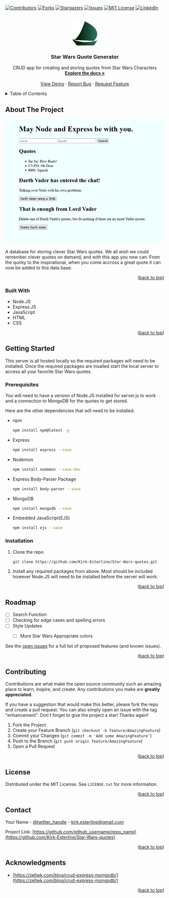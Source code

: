 <!-- Improved compatibility of back to top link: See: https://github.com/othneildrew/Best-README-Template/pull/73 -->
<a name="readme-top"></a>
<!--
*** Thanks for checking out the Best-README-Template. If you have a suggestion
*** that would make this better, please fork the repo and create a pull request
*** or simply open an issue with the tag "enhancement".
*** Don't forget to give the project a star!
*** Thanks again! Now go create something AMAZING! :D
-->



<!-- PROJECT SHIELDS -->
<!--
*** I'm using markdown "reference style" links for readability.
*** Reference links are enclosed in brackets [ ] instead of parentheses ( ).
*** See the bottom of this document for the declaration of the reference variables
*** for contributors-url, forks-url, etc. This is an optional, concise syntax you may use.
*** https://www.markdownguide.org/basic-syntax/#reference-style-links
-->
[![Contributors][contributors-shield]][contributors-url]
[![Forks][forks-shield]][forks-url]
[![Stargazers][stars-shield]][stars-url]
[![Issues][issues-shield]][issues-url]
[![MIT License][license-shield]][license-url]
[![LinkedIn][linkedin-shield]][linkedin-url]



<!-- PROJECT LOGO -->
<br />
<div align="center">
  <a href="https://github.com/Kirk-Esterline/Star-Wars-quotes">
    <img src="images/Solid Sail_2.svg" alt="Logo" width="80" height="80">
  </a>

<h3 align="center">Star Wars Quote Generator</h3>

  <p align="center">
    CRUD app for creating and storing quotes from Star Wars Characters
    <br />
    <a href="https://github.com/Kirk-Esterline/Star-Wars-quotes"><strong>Explore the docs »</strong></a>
    <br />
    <br />
    <a href="https://github.com/github_username/repo_name">View Demo</a>
    ·
    <a href="https://github.com/Kirk-Esterline/Star-Wars-quotes/issues">Report Bug</a>
    ·
    <a href="https://github.com/Kirk-Esterline/Star-Wars-quotes/issues">Request Feature</a>
  </p>
</div>



<!-- TABLE OF CONTENTS -->
<details>
  <summary>Table of Contents</summary>
  <ol>
    <li>
      <a href="#about-the-project">About The Project</a>
      <ul>
        <li><a href="#built-with">Built With</a></li>
      </ul>
    </li>
    <li>
      <a href="#getting-started">Getting Started</a>
      <ul>
        <li><a href="#prerequisites">Prerequisites</a></li>
        <li><a href="#installation">Installation</a></li>
      </ul>
    </li>
    <li><a href="#usage">Usage</a></li>
    <li><a href="#roadmap">Roadmap</a></li>
    <li><a href="#contributing">Contributing</a></li>
    <li><a href="#license">License</a></li>
    <li><a href="#contact">Contact</a></li>
    <li><a href="#acknowledgments">Acknowledgments</a></li>
  </ol>
</details>



<!-- ABOUT THE PROJECT -->
## About The Project

[![Product Name Screen Shot][product-screenshot]](https://example.com)

<!-- Here's a blank template to get started: To avoid retyping too much info. Do a search and replace with your text editor for the following: `github_username`, `repo_name`, `twitter_handle`, `linkedin_username`, `email_client`, `email`, `project_title`, `project_description` -->

A database for storing clever Star Wars quotes. We all wish we could remember clever quotes on demand, and with this app you now can. From the quirky to the inspirational, when you come accross a great quote it can now be added to this data base.

<p align="right">(<a href="#readme-top">back to top</a>)</p>



### Built With

* Node.JS
* Express.JS
* JavaScript
* HTML
* CSS
<!-- * [![Next][Next.js]][Next-url]
* [![React][React.js]][React-url]
* [![Vue][Vue.js]][Vue-url]
* [![Angular][Angular.io]][Angular-url]
* [![Svelte][Svelte.dev]][Svelte-url]
* [![Laravel][Laravel.com]][Laravel-url]
* [![Bootstrap][Bootstrap.com]][Bootstrap-url]
* [![JQuery][JQuery.com]][JQuery-url] -->

<p align="right">(<a href="#readme-top">back to top</a>)</p>



<!-- GETTING STARTED -->
## Getting Started

This server is all hosted locally so the required packages will need to be installed. Once the required packages are insalled start the local server to access all your favorite Star Wars quotes.

### Prerequisites

You will need to have a version of Node.JS installed for server.js to work and a connection to MongoDB for the quotes to get stored.

Here are the other dependencies that will need to be installed.
* npm
  ```sh
  npm install npm@latest -g
  ```
* Express
  ```sh
  npm install express --save
  ```
* Nodemon
  ```sh
  npm install nodemon --save-dev
  ```
* Express Body-Parser Package
  ```sh
  npm install body-parser --save
  ```
* MongoDB
  ```sh
  npm install mongodb --save
  ```
* Embedded JavaScript(EJS)
  ```sh
  npm install ejs --save
  ```

### Installation

1. Clone the repo
   ```sh
   git clone https://github.com/Kirk-Esterline/Star-Wars-quotes.git
   ```
2. Install any required packages from above. Most should be included however Node.JS will need to be installed before the server will work.


<p align="right">(<a href="#readme-top">back to top</a>)</p>



<!-- USAGE EXAMPLES -->
<!-- ## Usage

Use this space to show useful examples of how a project can be used. Additional screenshots, code examples and demos work well in this space. You may also link to more resources.

_For more examples, please refer to the [Documentation](https://example.com)_

<p align="right">(<a href="#readme-top">back to top</a>)</p> -->



<!-- ROADMAP -->
## Roadmap

- [ ] Search Function
- [ ] Checking for edge cases and spelling errors
- [ ] Style Updates
    - [ ] More Star Wars Appropriate colors


See the [open issues](https://github.com/github_username/repo_name/issues) for a full list of proposed features (and known issues).

<p align="right">(<a href="#readme-top">back to top</a>)</p>



<!-- CONTRIBUTING -->
## Contributing

Contributions are what make the open source community such an amazing place to learn, inspire, and create. Any contributions you make are **greatly appreciated**.

If you have a suggestion that would make this better, please fork the repo and create a pull request. You can also simply open an issue with the tag "enhancement".
Don't forget to give the project a star! Thanks again!

1. Fork the Project
2. Create your Feature Branch (`git checkout -b feature/AmazingFeature`)
3. Commit your Changes (`git commit -m 'Add some AmazingFeature'`)
4. Push to the Branch (`git push origin feature/AmazingFeature`)
5. Open a Pull Request

<p align="right">(<a href="#readme-top">back to top</a>)</p>



<!-- LICENSE -->
## License

Distributed under the MIT License. See `LICENSE.txt` for more information.

<p align="right">(<a href="#readme-top">back to top</a>)</p>



<!-- CONTACT -->
## Contact

Your Name - [@twitter_handle](https://twitter.com/KapnKricket) - kirk.esterline@gmail.com

Project Link: [https://github.com/github_username/repo_name](https://github.com/Kirk-Esterline/Star-Wars-quotes)

<p align="right">(<a href="#readme-top">back to top</a>)</p>



<!-- ACKNOWLEDGMENTS -->
## Acknowledgments

* [https://zellwk.com/blog/crud-express-mongodb/](https://zellwk.com/blog/crud-express-mongodb/)


<p align="right">(<a href="#readme-top">back to top</a>)</p>



<!-- MARKDOWN LINKS & IMAGES -->
<!-- https://www.markdownguide.org/basic-syntax/#reference-style-links -->
[contributors-shield]: https://img.shields.io/github/contributors/Kirk-Esterline/Star-Wars-quotes.svg?style=for-the-badge
[contributors-url]: https://github.com/Kirk-Esterline/Star-Wars-quotes/graphs/contributors
[forks-shield]: https://img.shields.io/github/forks/Kirk-Esterline/Star-Wars-quotes.svg?style=for-the-badge
[forks-url]: https://github.com/Kirk-Esterline/Star-Wars-quotes/network/members
[stars-shield]: https://img.shields.io/github/stars/Kirk-Esterline/Star-Wars-quotes.svg?style=for-the-badge
[stars-url]: https://github.com/Kirk-Esterline/Star-Wars-quotes/stargazers
[issues-shield]: https://img.shields.io/github/issues/Kirk-Esterline/Star-Wars-quotes.svg?style=for-the-badge
[issues-url]: https://github.com/Kirk-Esterline/Star-Wars-quotes/issues
[license-shield]: https://img.shields.io/github/license/Kirk-Esterline/Star-Wars-quotes.svg?style=for-the-badge
[license-url]: https://github.com/Kirk-Esterline/Star-Wars-quotes/blob/master/LICENSE.txt
[linkedin-shield]: https://img.shields.io/badge/-LinkedIn-black.svg?style=for-the-badge&logo=linkedin&colorB=555
[linkedin-url]: https://www.linkedin.com/in/kirk-esterline/
[product-screenshot]: images/Screenshot.png
[Next.js]: https://img.shields.io/badge/next.js-000000?style=for-the-badge&logo=nextdotjs&logoColor=white
[Next-url]: https://nextjs.org/
[React.js]: https://img.shields.io/badge/React-20232A?style=for-the-badge&logo=react&logoColor=61DAFB
[React-url]: https://reactjs.org/
[Vue.js]: https://img.shields.io/badge/Vue.js-35495E?style=for-the-badge&logo=vuedotjs&logoColor=4FC08D
[Vue-url]: https://vuejs.org/
[Angular.io]: https://img.shields.io/badge/Angular-DD0031?style=for-the-badge&logo=angular&logoColor=white
[Angular-url]: https://angular.io/
[Svelte.dev]: https://img.shields.io/badge/Svelte-4A4A55?style=for-the-badge&logo=svelte&logoColor=FF3E00
[Svelte-url]: https://svelte.dev/
[Laravel.com]: https://img.shields.io/badge/Laravel-FF2D20?style=for-the-badge&logo=laravel&logoColor=white
[Laravel-url]: https://laravel.com
[Bootstrap.com]: https://img.shields.io/badge/Bootstrap-563D7C?style=for-the-badge&logo=bootstrap&logoColor=white
[Bootstrap-url]: https://getbootstrap.com
[JQuery.com]: https://img.shields.io/badge/jQuery-0769AD?style=for-the-badge&logo=jquery&logoColor=white
[JQuery-url]: https://jquery.com 
